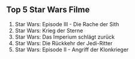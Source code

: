 ## Top 5 Star Wars Filme
1. Star Wars: Episode III - Die Rache der Sith
2. Star Wars: Krieg der Sterne
3. Star Wars: Das Imperium schlägt zurück
4. Star Wars: Die Rückkehr der Jedi-Ritter
5. Star Wars: Episode II - Angriff der Klonkrieger
